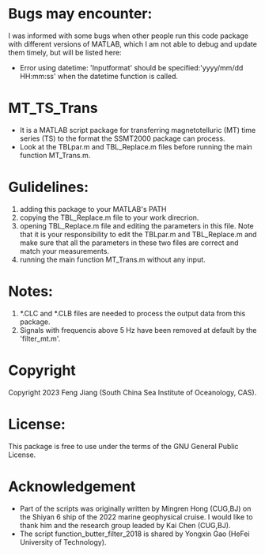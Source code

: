 # Bugs may encounter:
I was informed with some bugs when other people run this code package with different versions of MATLAB, which I am not able to debug and update them timely, but will be listed here:
* Error using datetime:  'Inputformat' should be specified:'yyyy/mm/dd HH:mm:ss' when the datetime function is called.

  
# MT_TS_Trans
* It is a MATLAB script package for transferring magnetotelluric (MT) time series (TS) to the format the SSMT2000 package can process.
* Look at the TBLpar.m and TBL_Replace.m files before running the main function MT_Trans.m.

# Gulidelines:
1. adding this package to your MATLAB's PATH
2. copying the TBL_Replace.m file to your work direcrion.
3. opening TBL_Replace.m file and editing the parameters in this file. Note that it is your responsibility to edit the TBLpar.m and TBL_Replace.m and make sure that all the parameters in these two files are correct and match your measurements.
4. running the main function MT_Trans.m without any input.

# Notes:
1. *.CLC and *.CLB files are needed to process the output data from this package. 
2. Signals with frequencis above 5 Hz have been removed at default by the 'filter_mt.m'.

# Copyright 
Copyright 2023 Feng Jiang (South China Sea Institute of Oceanology, CAS).

# License:
This package is free to use under the terms of the GNU General Public License.

# Acknowledgement
* Part of the scripts was originally written by Mingren Hong (CUG,BJ) on the Shiyan 6 ship of the 2022 marine geophysical cruise. I would like to thank him and the research group leaded by Kai Chen (CUG,BJ).
* The script function_butter_filter_2018 is shared by Yongxin Gao (HeFei University of Technology). 
